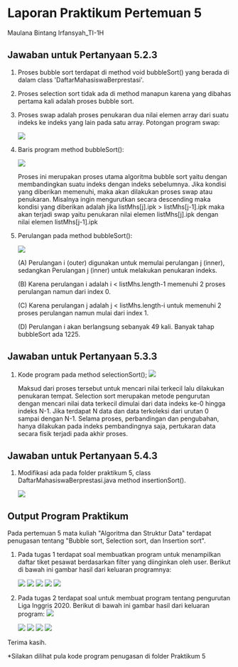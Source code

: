 # Laporan Praktikum Pertemuan 5
Maulana Bintang Irfansyah_TI-1H
## Jawaban untuk Pertanyaan 5.2.3

1. Proses bubble sort terdapat di method void bubbleSort() yang berada di dalam class 'DaftarMahasiswaBerprestasi'.

2. Proses selection sort tidak ada di method manapun karena yang dibahas pertama kali adalah proses bubble sort.

3. Proses swap adalah proses penukaran dua nilai elemen array dari suatu indeks ke indeks yang lain pada satu array. Potongan program swap:

    <img src="SATU.JPG">

4. Baris program method bubbleSort():

    <img src="DUA.JPG">

    Proses ini merupakan proses utama algoritma bubble sort yaitu dengan membandingkan suatu indeks dengan indeks sebelumnya. Jika kondisi yang diberikan memenuhi, maka akan dilakukan proses swap atau penukaran. Misalnya ingin mengurutkan secara descending maka kondisi yang diberikan adalah jika listMhs[j].ipk > listMhs[j-1].ipk maka akan terjadi swap yaitu penukaran nilai elemen listMhs[j].ipk dengan nilai elemen listMhs[j-1].ipk 


5. Perulangan pada method bubbleSort():

    <img src="TIGA.JPG"> 

    (A) Perulangan i (outer) digunakan untuk memulai  perulangan j (inner), sedangkan Perulangan j (inner) untuk melakukan penukaran indeks.

    (B) Karena perulangan i adalah i < listMhs.length-1 memenuhi 2 proses perulangan namun dari index 0. 

    (C) Karena perulangan j adalah j < listMhs.length-i untuk memenuhi 2 proses perulangan namun mulai dari index 1. 

    (D) Perulangan i akan berlangsung sebanyak 49 kali. Banyak tahap bubbleSort ada 1225. 

## Jawaban untuk Pertanyaan 5.3.3
1. Kode program pada method selectionSort();
    <img src="EMPAT.JPG">

    Maksud dari proses tersebut untuk mencari nilai terkecil lalu dilakukan penukaran tempat. Selection sort merupakan metode pengurutan dengan mencari nilai data terkecil dimulai dari data indeks ke-0 hingga indeks N-1. Jika terdapat N data dan data terkoleksi dari urutan 0 sampai dengan N-1. Selama proses, perbandingan dan pengubahan, hanya dilakukan pada indeks pembandingnya saja, pertukaran data secara fisik terjadi pada akhir proses. 

## Jawaban untuk Pertanyaan 5.4.3
1. Modifikasi ada pada folder praktikum 5, class DaftarMahasiswaBerprestasi.java method insertionSort().

    <img src="LIMA.JPG">

## Output Program Praktikum
Pada pertemuan 5 mata kuliah "Algoritma dan Struktur Data" terdapat penugasan tentang "Bubble sort, Selection sort, dan Insertion sort".

1. Pada tugas 1 terdapat soal membuatkan program untuk menampilkan daftar tiket pesawat berdasarkan filter yang diinginkan oleh user. Berikut di bawah ini gambar hasil dari keluaran programnya:

    <img src="21.JPG">

    <img src="22.JPG">

    <img src="23.JPG">

    <img src="24.JPG">

    <img src="25.JPG">

2. Pada tugas 2 terdapat soal untuk membuat program tentang pengurutan Liga Inggris 2020. Berikut di bawah ini gambar hasil dari keluaran program:
    <img src="1.1.JPG">

    <img src="1.2.JPG">

    <img src="1.3.JPG">

    <img src="1.4.JPG">

    <img src="1.5.JPG">




Terima kasih.
    
 *Silakan dilihat pula kode program penugasan di folder Praktikum 5
